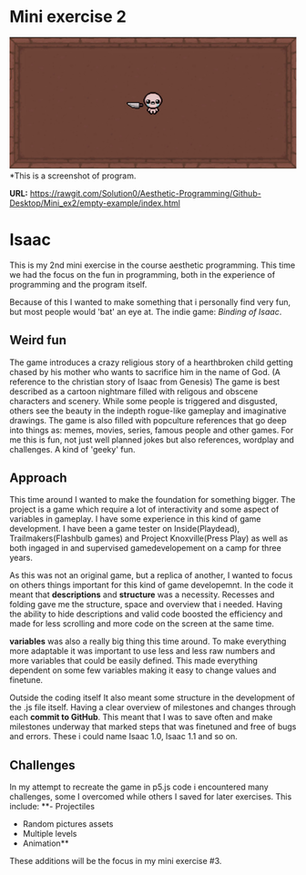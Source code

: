 # Mini exercise 2

![alt text](https://github.com/Solution0/Aesthetic-Programming/blob/Github-Desktop/Mini_ex2/Isaaccode.JPG?raw=true)
*This is a screenshot of program. 

**URL:** https://rawgit.com/Solution0/Aesthetic-Programming/Github-Desktop/Mini_ex2/empty-example/index.html

# Isaac
This is my 2nd mini exercise in the course aesthetic programming.
This time we had the focus on the fun in programming, both in the experience of programming and the program itself.

Because of this I wanted to make something that i personally find very fun, but most people would 'bat' an eye at.
The indie game: *Binding of Isaac*.

## Weird fun
The game introduces a crazy religious story of a hearthbroken child getting chased by his mother who wants to sacrifice him in the name of God. (A reference to the christian story of Isaac from Genesis)
The game is best described as a cartoon nightmare filled with religous and obscene characters and scenery. While some people is triggered and disgusted, others see the beauty in the indepth rogue-like gameplay and imaginative drawings. The game is also filled with popculture references that go deep into things as: memes, movies, series, famous people and other games. For me this is fun, not just well planned jokes but also references, wordplay and challenges. A kind of 'geeky' fun. 

## Approach
This time around I wanted to make the foundation for something bigger. The project is a game which require a lot of interactivity and some aspect of variables in gameplay. I have some experience in this kind of game development. I have been a game tester on Inside(Playdead), Trailmakers(Flashbulb games) and Project Knoxville(Press Play) as well as both ingaged in and supervised gamedevelopement on a camp for three years.

As this was not an original game, but a replica of another, I wanted to focus on others things important for this kind of game developemnt. In the code it meant that **descriptions** and **structure** was a necessity. Recesses and folding gave me the structure, space and overview that i needed. Having the ability to hide descriptions and valid code boosted the efficiency and made for less scrolling and more code on the screen at the same time. 

**variables** was also a really big thing this time around. To make everything more adaptable it was important to use less and less raw numbers and more variables that could be easily defined. This made everything dependent on some few variables making it easy to change values and finetune. 

Outside the coding itself It also meant some structure in the development of the .js file itself. Having a clear overview of milestones and changes through each **commit to GitHub**. This meant that I was to save often and make milestones underway that marked steps that was finetuned and free of bugs and errors. These i could name Isaac 1.0, Isaac 1.1 and so on.

## Challenges
In my attempt to recreate the game in p5.js code i encountered many challenges, some I overcomed while others I saved for later exercises. This include:
**- Projectiles
- Random pictures assets
- Multiple levels
- Animation**

These additions will be the focus in my mini exercise #3. 
